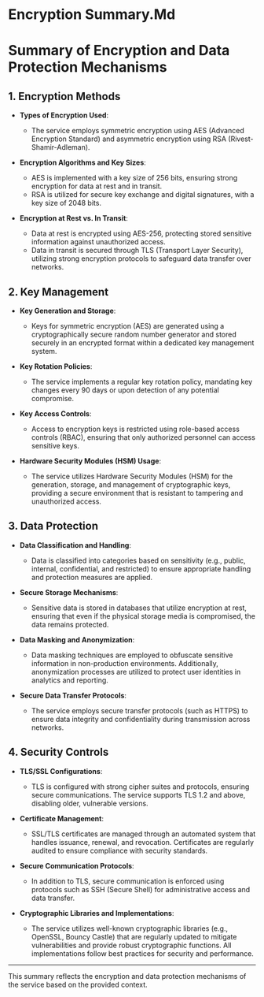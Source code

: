 # Encryption Summary.Md

# Summary of Encryption and Data Protection Mechanisms

## 1. Encryption Methods

- **Types of Encryption Used**:
  - The service employs symmetric encryption using AES (Advanced Encryption Standard) and asymmetric encryption using RSA (Rivest-Shamir-Adleman).
  
- **Encryption Algorithms and Key Sizes**:
  - AES is implemented with a key size of 256 bits, ensuring strong encryption for data at rest and in transit.
  - RSA is utilized for secure key exchange and digital signatures, with a key size of 2048 bits.

- **Encryption at Rest vs. In Transit**:
  - Data at rest is encrypted using AES-256, protecting stored sensitive information against unauthorized access.
  - Data in transit is secured through TLS (Transport Layer Security), utilizing strong encryption protocols to safeguard data transfer over networks.

## 2. Key Management

- **Key Generation and Storage**:
  - Keys for symmetric encryption (AES) are generated using a cryptographically secure random number generator and stored securely in an encrypted format within a dedicated key management system.

- **Key Rotation Policies**:
  - The service implements a regular key rotation policy, mandating key changes every 90 days or upon detection of any potential compromise.

- **Key Access Controls**:
  - Access to encryption keys is restricted using role-based access controls (RBAC), ensuring that only authorized personnel can access sensitive keys.

- **Hardware Security Modules (HSM) Usage**:
  - The service utilizes Hardware Security Modules (HSM) for the generation, storage, and management of cryptographic keys, providing a secure environment that is resistant to tampering and unauthorized access.

## 3. Data Protection

- **Data Classification and Handling**:
  - Data is classified into categories based on sensitivity (e.g., public, internal, confidential, and restricted) to ensure appropriate handling and protection measures are applied.

- **Secure Storage Mechanisms**:
  - Sensitive data is stored in databases that utilize encryption at rest, ensuring that even if the physical storage media is compromised, the data remains protected.

- **Data Masking and Anonymization**:
  - Data masking techniques are employed to obfuscate sensitive information in non-production environments. Additionally, anonymization processes are utilized to protect user identities in analytics and reporting.

- **Secure Data Transfer Protocols**:
  - The service employs secure transfer protocols (such as HTTPS) to ensure data integrity and confidentiality during transmission across networks.

## 4. Security Controls

- **TLS/SSL Configurations**:
  - TLS is configured with strong cipher suites and protocols, ensuring secure communications. The service supports TLS 1.2 and above, disabling older, vulnerable versions.

- **Certificate Management**:
  - SSL/TLS certificates are managed through an automated system that handles issuance, renewal, and revocation. Certificates are regularly audited to ensure compliance with security standards.

- **Secure Communication Protocols**:
  - In addition to TLS, secure communication is enforced using protocols such as SSH (Secure Shell) for administrative access and data transfer.

- **Cryptographic Libraries and Implementations**:
  - The service utilizes well-known cryptographic libraries (e.g., OpenSSL, Bouncy Castle) that are regularly updated to mitigate vulnerabilities and provide robust cryptographic functions. All implementations follow best practices for security and performance.

--- 

This summary reflects the encryption and data protection mechanisms of the service based on the provided context.